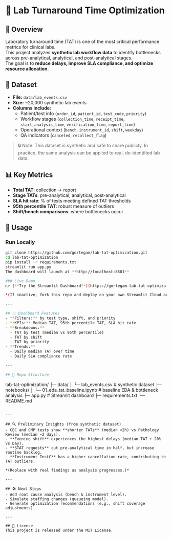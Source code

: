 # 🏥 Lab Turnaround Time Optimization

## 📌 Overview
Laboratory turnaround time (TAT) is one of the most critical performance metrics for clinical labs.  
This project analyzes **synthetic lab workflow data** to identify bottlenecks across pre-analytical, analytical, and post-analytical stages.  
The goal is to **reduce delays, improve SLA compliance, and optimize resource allocation**.

## 📂 Dataset
- **File:** `data/lab_events.csv`  
- **Size:** ~20,000 synthetic lab events  
- **Columns include:**  
  - Patient/test info (`order_id`, `patient_id`, `test_code`, `priority`)  
  - Workflow stages (`collection_time`, `receipt_time`, `start_analysis_time`, `verification_time`, `report_time`)  
  - Operational context (`bench`, `instrument_id`, `shift`, `weekday`)  
  - QA indicators (`canceled`, `recollect_flag`)  

> 🔒 Note: This dataset is synthetic and safe to share publicly. In practice, the same analysis can be applied to real, de-identified lab data.

## 📊 Key Metrics
- **Total TAT**: collection → report  
- **Stage TATs**: pre-analytical, analytical, post-analytical  
- **SLA hit rate**: % of tests meeting defined TAT thresholds  
- **95th percentile TAT**: robust measure of outliers  
- **Shift/bench comparisons**: where bottlenecks occur  

## 🚀 Usage

### Run Locally
```bash
git clone https://github.com/gortegam/lab-tat-optimization.git
cd lab-tat-optimization
pip install -r requirements.txt
streamlit run app.py
The dashboard will launch at **http://localhost:8501**

### Live Demo
👉 [**Try the Streamlit Dashboard**](https://gortegam-lab-tat-optimization.streamlit.app)

*(If inactive, fork this repo and deploy on your own Streamlit Cloud account.)*

---

## 📈 Dashboard Features
- **Filters:** by test type, shift, and priority  
- **KPIs:** Median TAT, 95th percentile TAT, SLA hit rate  
- **Breakdowns:**  
  - TAT by test (median vs 95th percentile)  
  - TAT by shift  
  - TAT by priority  
- **Trends:**  
  - Daily median TAT over time  
  - Daily SLA compliance rate  

---

## 📑 Repo Structure
```
lab-tat-optimization/
├─ data/
│  └─ lab_events.csv            # synthetic dataset
├─ notebooks/
│  └─ 01_eda_tat_baseline.ipynb # baseline EDA & bottleneck analysis
├─ app.py                       # Streamlit dashboard
├─ requirements.txt
└─ README.md
```

---

## 🔍 Preliminary Insights (from synthetic dataset)
- CBC and CMP tests show **shorter TATs** (median <2h) vs Pathology Review (median ~2 days).  
- **Evening shift** experiences the highest delays (median TAT ↑ 20% vs Day).  
- **STAT requests** cut pre-analytical time in half, but increase routine backlog.  
- **Instrument InstC** has a higher cancellation rate, contributing to TAT outliers.  

*(Replace with real findings as analysis progresses.)*

---

## 🛠️ Next Steps
- Add root cause analysis (bench & instrument level).  
- Simulate staffing changes (queueing model).  
- Generate optimization recommendations (e.g., shift coverage adjustments).  

---

## 📜 License
This project is released under the MIT License.  
